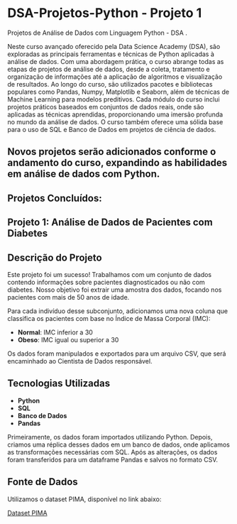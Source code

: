 # DSA-Projetos-Python - Projeto 1
Projetos de Análise de Dados com Linguagem Python - DSA .

Neste curso avançado oferecido pela Data Science Academy (DSA), são exploradas as principais ferramentas e técnicas de Python aplicadas à análise de dados. Com uma abordagem prática, o curso abrange todas as etapas de projetos de análise de dados, desde a coleta, tratamento e organização de informações até a aplicação de algoritmos e visualização de resultados. Ao longo do curso, são utilizados pacotes e bibliotecas populares como Pandas, Numpy, Matplotlib e Seaborn, além de técnicas de Machine Learning para modelos preditivos.
Cada módulo do curso inclui projetos práticos baseados em conjuntos de dados reais, onde são aplicadas as técnicas aprendidas, proporcionando uma imersão profunda no mundo da análise de dados. O curso também oferece uma sólida base para o uso de SQL e Banco de Dados em projetos de ciência de dados.

## Novos projetos serão adicionados conforme o andamento do curso, expandindo as habilidades em análise de dados com Python.


## Projetos Concluídos:

## Projeto 1: Análise de Dados de Pacientes com Diabetes
## Descrição do Projeto

Este projeto foi um sucesso! Trabalhamos com um conjunto de dados contendo informações sobre pacientes diagnosticados ou não com diabetes. Nosso objetivo foi extrair uma amostra dos dados, focando nos pacientes com mais de 50 anos de idade.

Para cada indivíduo desse subconjunto, adicionamos uma nova coluna que classifica os pacientes com base no Índice de Massa Corporal (IMC):
- **Normal**: IMC inferior a 30
- **Obeso**: IMC igual ou superior a 30

Os dados foram manipulados e exportados para um arquivo CSV, que será encaminhado ao Cientista de Dados responsável.

## Tecnologias Utilizadas

- **Python**
- **SQL**
- **Banco de Dados**
- **Pandas**

Primeiramente, os dados foram importados utilizando Python. Depois, criamos uma réplica desses dados em um banco de dados, onde aplicamos as transformações necessárias com SQL. Após as alterações, os dados foram transferidos para um dataframe Pandas e salvos no formato CSV.
## Fonte de Dados

Utilizamos o dataset PIMA, disponível no link abaixo:

[Dataset PIMA](https://data.world/data-society/pima-indians-diabetes-database)


